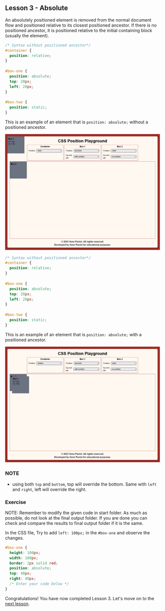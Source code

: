 ## Lesson 3 - Absolute

An absolutely positioned element is removed from the normal document flow and positioned relative to its closest positioned ancestor. If there is no positioned ancestor, it is positioned relative to the initial containing block (usually the <html> element).

```css
/* Syntax without positioned ancestor*/
#container {
  position: relative;
}

#box-one {
  position: absolute;
  top: 20px;
  left: 20px;
}

#box-two {
  position: static;
}
```

This is an example of an element that is `position: absolute;` without a positioned ancestor.

![Absolute Sample Output](../images/absolute.png)

```css
/* Syntax without positioned ancestor*/
#container {
  position: relative;
}

#box-one {
  position: absolute;
  top: 20px;
  left: 20px;
}

#box-two {
  position: static;
}
```

This is an example of an element that is `position: absolute;` with a positioned ancestor.

![Relative Absolute Sample Output](../images/relative-absolute.png)

### NOTE

- using both `top` and `bottom`, top will override the bottom. Same with `left` and `right`, left will override the right.

### Exercise

NOTE: Remember to modify the given code in start folder. As much as possible, do not look at the final output folder. If you are done you can check and compare the results to final output folder if it is the same.

In the CSS file, Try to add `left: 100px;` in the `#box-one` and observe the changes.

```css
#box-one {
  height: 100px;
  width: 100px;
  border: 2px solid red;
  position: absolute;
  top: 40px;
  right: 40px;
  /* Enter your code below */
}
```

Congratulations! You have now completed Lesson 3. Let's move on to the [next lesson](https://github.com/sharproyalz/css-position/blob/main/4_Lesson/README.md#lesson-4---sticky).
